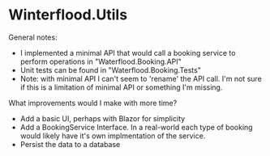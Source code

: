 # Winterflood.Utils

General notes:
- I implemented a minimal API that would call a booking service to perform operations in "Waterflood.Booking.API"
- Unit tests can be found in "Waterflood.Booking.Tests"
- Note: with minimal API I can't seem to 'rename' the API call. I'm not sure if this is a limitation of minimal API or something I'm missing.

What improvements would I make with more time?
- Add a basic UI, perhaps with Blazor for simplicity 
- Add a BookingService Interface. In a real-world each type of booking would likely have it's own implmentation of the service.
- Persist the data to a database